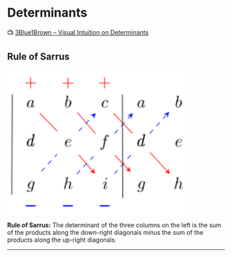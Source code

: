 <!-- File: linear_algebra/determinants.md -->

# Determinants

📺 [3Blue1Brown – Visual Intuition on Determinants](https://www.youtube.com/watch?v=Ip3X9LOh2dk&ab_channel=3Blue1Brown)

## Rule of Sarrus

<div style="background-color: white; padding: 0.5em; display: inline-block; border-radius: 4px;">
  <img src="../assets/rule-of-sarrus.svg" alt="Rule of Sarrus" width="400">
</div>

**Rule of Sarrus:** The determinant of the three columns on the left is the sum of the products along the down-right diagonals minus the sum of the products along the up-right diagonals.

---

<!-- TODO: Add intuition and formal properties of determinants -->
